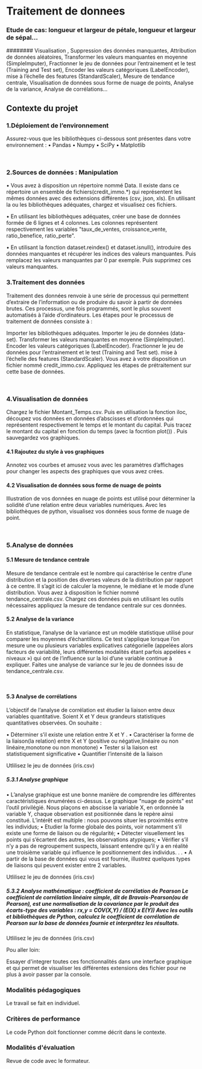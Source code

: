 # Traitement de donnees

### Etude de cas: longueur et largeur de pétale, longueur et largeur de sépal...

######## Visualisation , Suppression des données manquantes, Attribution de données aléatoires, Transformer les valeurs manquantes en moyenne (SimpleImputer), Fractionner le jeu de données pour l’entrainement et le test (Training and Test set), Encoder les valeurs catégoriques (LabelEncoder), mise à l’échelle des features (StandardScaler), 
 Mesure de tendance centrale, Visualisation de données sous forme de nuage de points,  Analyse de la variance, Analyse de corrélations...


## Contexte du projet

### 1.Déploiement de l’environnement

Assurez-vous que les bibliothèques ci-dessous sont présentes dans votre environnement : • Pandas • Numpy • SciPy • Matplotlib

​

### 2.Sources de données : Manipulation

• Vous avez à disposition un répertoire nommé Data. Il existe dans ce répertoire un ensemble de fichiers(credit_immo.*) qui représentent les mêmes données avec des extensions différentes (csv, json, xls). En utilisant la ou les bibliothèques adéquates, chargez et visualisez ces fichiers.

• En utilisant les bibliothèques adéquates, créer une base de données formée de 6 lignes et 4 colonnes. Les colonnes représentent respectivement les variables "taux_de_ventes, croissance_vente, ratio_benefice, ratio_perte".

• En utilisant la fonction dataset.reindex() et dataset.isnull(), introduire des données manquantes et récupérer les indices des valeurs manquantes. Puis remplacez les valeurs manquantes par 0 par exemple. Puis supprimez ces valeurs manquantes.

### 3.Traitement des données

Traitement des données renvoie à une série de processus qui permettent d’extraire de l’information ou de produire du savoir à partir de données brutes. Ces processus, une fois programmés, sont le plus souvent automatisés à l’aide d’ordinateurs. Les étapes pour le processus de traitement de données consiste à :

Importer les bibliothèques adéquates.
Importer le jeu de données (data-set).
Transformer les valeurs manquantes en moyenne (SimpleImputer).
Encoder les valeurs catégoriques (LabelEncoder).
Fractionner le jeu de données pour l’entrainement et le test (Training and Test set).
mise à l’échelle des features (StandardScaler).
Vous avez à votre disposition un fichier nommé credit_immo.csv. Appliquez les étapes de prétraitement sur cette base de données.

​

### 4.Visualisation de données

Chargez le fichier Montant_Temps.csv. Puis en utilisation la fonction iloc, découpez vos données en données d’abscisses et d’ordonnées qui représentent respectivement le temps et le montant du capital. Puis tracez le montant du capital en fonction du temps (avec la focntion plot()) . Puis sauvegardez vos graphiques.

#### 4.1 Rajoutez du style à vos graphiques

Annotez vos courbes et amusez vous avec les paramètres d’affichages pour changer les aspects des graphiques que vous avez crées.

#### 4.2 Visualisation de données sous forme de nuage de points

Illustration de vos données en nuage de points est utilisé pour déterminer la solidité d’une relation entre deux variables numériques. Avec les bibliothèques de python, visualisez vos données sous forme de nuage de point.

​

### 5.Analyse de données

#### 5.1 Mesure de tendance centrale

Mesure de tendance centrale est le nombre qui caractérise le centre d’une distribution et la position des diverses valeurs de la distribution par rapport à ce centre. Il s’agit ici de calculer la moyenne, le médiane et le mode d’une distribution. Vous avez à disposition le fichier nommé tendance_centrale.csv. Chargez ces données puis en utilisant les outils nécessaires appliquez la mesure de tendance centrale sur ces données.

#### 5.2 Analyse de la variance

En statistique, l’analyse de la variance est un modèle statistique utilisé pour comparer les moyennes d’échantillons. Ce test s’applique lorsque l’on mesure une ou plusieurs variables explicatives catégorielle (appelées alors facteurs de variabilité, leurs différentes modalités étant parfois appelées « niveaux ») qui ont de l’influence sur la loi d’une variable continue à expliquer. Faites une analyse de variance sur le jeu de données issu de tendance_centrale.csv.

​

#### 5.3 Analyse de corrélations

L’objectif de l’analyse de corrélation est étudier la liaison entre deux variables quantitative. Soient X et Y deux grandeurs statistiques quantitatives observées. On souhaite :

• Déterminer s’il existe une relation entre X et Y . • Caractériser la forme de la liaison(la relation) entre X et Y (positive ou négative,linéaire ou non linéaire,monotone ou non monotone) • Tester si la liaison est statistiquement significative • Quantifier l’intensité de la liaison

Utlilisez le jeu de données (iris.csv)

##### 5.3.1 Analyse graphique

• L’analyse graphique est une bonne manière de comprendre les différentes caractéristiques énumérées ci-dessus. Le graphique "nuage de points" est l’outil privilégié. Nous plaçons en abscisse la variable X, en ordonnée la variable Y, chaque observation est positionnée dans le repère ainsi constitué. L’intérêt est multiple : nous pouvons situer les proximités entre les individus; • Etudier la forme globale des points, voir notamment s’il existe une forme de liaison ou de régularité; • Détecter visuellement les points qui s’écartent des autres, les observations atypiques; • Vérifier s’il n’y a pas de regroupement suspects, laissant entendre qu’il y a en réalité une troisième variable qui influence le positionnement des individus. . . • A partir de la base de données qui vous est fournie, illustrez quelques types de liaisons qui peuvent exister entre 2 variables.

Utlilisez le jeu de données (iris.csv)

##### 5.3.2 Analyse mathématique : coefficient de corrélation de Pearson Le coefficient de corrélation linéaire simple, dit de Bravais-Pearson(ou de Pearson), est une normalisation de la covariance par le produit des écarts-type des variables : rx,y = COV(X,Y) / (E(X) x E(Y)) Avec les outils et bibliothèques de Python, calculez le coefficient de corrélation de Pearson sur la base de données fournie et interprétez les résultats.

Utlilisez le jeu de données (iris.csv)

Pou aller loin:

Essayer d'integrer toutes ces fonctionnalités dans une interface graphique et qui permet de visualiser les différentes extensions des fichier pour ne plus à avoir passer par la console.

### Modalités pédagogiques


Le travail se fait en individuel.

### Critères de performance
Le code Python doit fonctionner comme décrit dans le contexte.

### Modalités d'évaluation

Revue de code avec le formateur.
